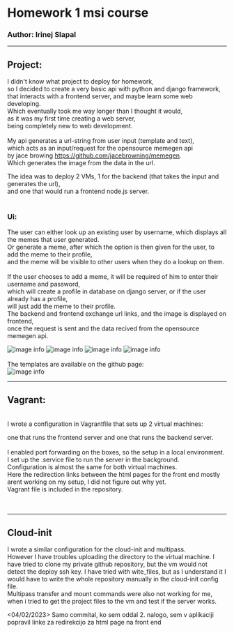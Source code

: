 # Homework 1 msi course 
### Author: Irinej Slapal
___
## Project:

I didn't know what project to deploy for homework,   
so I decided to create a very basic api with python and django framework, that interacts with a frontend server, and maybe learn some web developing.  
Which eventually took me way longer than I thought it would,  
as it was my first time creating a web server,  
being completely new to web development.  
</br>
My api generates a url-string from user input (template and text),  
which acts as an input/request for the opensource memegen api  
by jace browing https://github.com/jacebrowning/memegen.  
Which generates the image from the data in the url.

The idea was to deploy 2 VMs, 1 for the backend (that takes the input and generates the url),  
and one that would run a frontend node.js server.  
</br>
### Ui:

The user can either look up an existing user by username, which displays all the memes that user generated.  
Or generate a meme, after which the option is then given for the user, to add the meme to their profile,  
and the meme will be visible to other users when they do a lookup on them.  
</br>
If the user chooses to add a meme, it will be required of him to enter their username and password,  
which will create a profile in database on django server, or if the user already has a profile,   
will just add the meme to their profile.
</br>
The backend and frontend exchange url links, and the image is displayed on frontend,  
once the request is sent and the data recived from the opensource memegen api.

![image info](./images/image1.png)
![image info](./images/image2.png)
![image info](./images/image3.png)
![image info](./images/image4.png)
</br>
</br>
The templates are available on the github page:
</br>
![image info](./images/templates.png)



___
## Vagrant:
</br>
I wrote a configuration in Vagrantfile that sets up 2 virtual machines:  

one that runs the frontend server and one that runs the backend server.  
</br>
I enabled port forwarding on the boxes, so the setup in a local environment.  
I set up the .service file to run the server in the background.  
Configuration is almost the same for both virtual machines.  
Here the redirection links between the html pages for the front end mostly arent working on my setup,   I did not figure out why yet.  
Vagrant file is included in the repository.
</br>
</br>
</br>
___
## Cloud-init

I wrote a similar configuration for the cloud-init and multipass.  
However I have troubles uploading the directory to the virtual machine.
I have tried to clone my private github repository, but the vm would not detect the deploy ssh key.
I have tried with wite_files, but as I understand it I would have to write the whole repository manually in the cloud-init config file.  
Multipass transfer and mount commands were also not working for me, when i tried to get the project  files to the vm and test if the server works.


<04/02/2023> Samo commital, ko sem oddal 2. nalogo, sem v aplikaciji popravil linke za redirekcijo za html page na front end